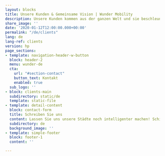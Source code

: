 ```yaml
---
layout: blocks
title: Unsere Kunden & Gemeinsame Vision | Wunder Mobility
description: Unsere Kunden kommen aus der ganzen Welt und sie beschleunigen den globalen Übergang zur nachhaltigen Mobilität. Durch Shared Mobility wollen wir gemeinsam eine grüne, gesunde und glückliche Umwelt gestalten.
share_image: ''
date: '2020-01-12T12:00:00.000+00:00'
permalink: "/de/clients"
lang: de
lang-ref: clients
version: hp
page_sections:
- template: navigation-header-w-button
  block: header-2
  menu: wunder-de
  cta:
    url: "#section-contact"
    button_text: Kontakt
    enabled: true
  sub_logo: ''
- block: clients-main
  subdirectory: static/de
  template: static-file
- template: detail-content
  block: contact-form
  title: Schreiben Sie uns
  content: Lassen Sie uns unsere Städte noch intelligenter machen! Schicken Sie uns ein paar Informationen und wir melden uns in den nächsten 24 Stunden bei Ihnen.
  subdirectory: de
  background_image: ''
- template: simple-footer
  block: footer-1
  content: ''

---
```

